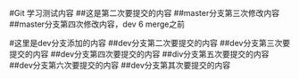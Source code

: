 #Git 学习测试内容
##这是第二次要提交的内容
##master分支第三次修改内容
##master分支第四次修改内容，dev 6 merge之前



#这里是dev分支添加的内容
##dev分支第二次要提交的内容
##dev分支第三次要提交的内容
##dev分支第四次要提交的内容
##div分支第五次要提交的内容
##dev分支第六次要提交的内容
##dev分支第其次要提交的内容
